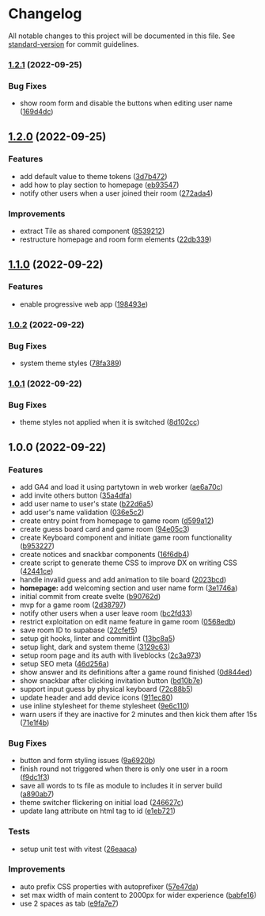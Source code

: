# Changelog

All notable changes to this project will be documented in this file. See [standard-version](https://github.com/conventional-changelog/standard-version) for commit guidelines.

### [1.2.1](https://github.com/RofiSyahrul/katlaisasi/compare/v1.2.0...v1.2.1) (2022-09-25)


### Bug Fixes

* show room form and disable the buttons when editing user name ([169d4dc](https://github.com/RofiSyahrul/katlaisasi/commit/169d4dc0ce7330b89b7d045a4e5b42b91c21b255))

## [1.2.0](https://github.com/RofiSyahrul/katlaisasi/compare/v1.1.0...v1.2.0) (2022-09-25)


### Features

* add default value to theme tokens ([3d7b472](https://github.com/RofiSyahrul/katlaisasi/commit/3d7b47260b21d7e7d85146c6026e174cca5e7bb1))
* add how to play section to homepage ([eb93547](https://github.com/RofiSyahrul/katlaisasi/commit/eb93547160bca7e1f1d47d6774b4f671ccf5f755))
* notify other users when a user joined their room ([272ada4](https://github.com/RofiSyahrul/katlaisasi/commit/272ada44934353bc167378fcf97232d71db771fc))


### Improvements

* extract Tile as shared component ([8539212](https://github.com/RofiSyahrul/katlaisasi/commit/8539212f48b33ac98c853b4c01a1815a2aba6b0c))
* restructure homepage and room form elements ([22db339](https://github.com/RofiSyahrul/katlaisasi/commit/22db3395331e6f4cbec3575bd085504ac9b13559))

## [1.1.0](https://github.com/RofiSyahrul/katlaisasi/compare/v1.0.2...v1.1.0) (2022-09-22)


### Features

* enable progressive web app ([198493e](https://github.com/RofiSyahrul/katlaisasi/commit/198493e6d69b3635c8973c7c4fe8bd65539ea27b))

### [1.0.2](https://github.com/RofiSyahrul/katlaisasi/compare/v1.0.1...v1.0.2) (2022-09-22)


### Bug Fixes

* system theme styles ([78fa389](https://github.com/RofiSyahrul/katlaisasi/commit/78fa389210f3ce5f21b9557993c127f88084c0ae))

### [1.0.1](https://github.com/RofiSyahrul/katlaisasi/compare/v1.0.0...v1.0.1) (2022-09-22)


### Bug Fixes

* theme styles not applied when it is switched ([8d102cc](https://github.com/RofiSyahrul/katlaisasi/commit/8d102cca76e064ac727b6549c8d2e3f9c5c91a29))

## 1.0.0 (2022-09-22)


### Features

* add GA4 and load it using partytown in web worker ([ae6a70c](https://github.com/RofiSyahrul/katlaisasi/commit/ae6a70c5e7b14f83dd80d9cf2a44fa4aacc8c1f4))
* add invite others button ([35a4dfa](https://github.com/RofiSyahrul/katlaisasi/commit/35a4dfa29ac8052305d81b5853ee887d4b33a7fe))
* add user name to user's state ([b22d6a5](https://github.com/RofiSyahrul/katlaisasi/commit/b22d6a52c356dc8f6d1af26591406392f1b090be))
* add user's name validation ([036e5c2](https://github.com/RofiSyahrul/katlaisasi/commit/036e5c20a30cd0520ef53a1f12217ff522d92dfa))
* create entry point from homepage to game room ([d599a12](https://github.com/RofiSyahrul/katlaisasi/commit/d599a12e51bd50c45ea1d883b5d82d2082364315))
* create guess board card and game room ([94e05c3](https://github.com/RofiSyahrul/katlaisasi/commit/94e05c31ded251c66b3f1314e3b9d0c1a2b23d7b))
* create Keyboard component and initiate game room functionality ([b953227](https://github.com/RofiSyahrul/katlaisasi/commit/b953227edeffd65232502472043418af70283246))
* create notices and snackbar components ([16f6db4](https://github.com/RofiSyahrul/katlaisasi/commit/16f6db4d5d1a3f15f44307656dc56f4dd075e9c4))
* create script to generate theme CSS to improve DX on writing CSS ([42441ce](https://github.com/RofiSyahrul/katlaisasi/commit/42441cef4ee2108f8aa1edd2e5aa73d15211e642))
* handle invalid guess and add animation to tile board ([2023bcd](https://github.com/RofiSyahrul/katlaisasi/commit/2023bcdbe9f2a6e06eb00baa53a8d73cf64db427))
* **homepage:** add welcoming section and user name form ([3e1746a](https://github.com/RofiSyahrul/katlaisasi/commit/3e1746a122e38a56a9fee9af0cbd99d14a1fb72d))
* initial commit from create svelte ([b90762d](https://github.com/RofiSyahrul/katlaisasi/commit/b90762df6249fae77123b8a441ea6ef24bfd968d))
* mvp for a game room ([2d38797](https://github.com/RofiSyahrul/katlaisasi/commit/2d38797d6c7bc6be069e95cdbcc410079ec56040))
* notify other users when a user leave room ([bc2fd33](https://github.com/RofiSyahrul/katlaisasi/commit/bc2fd33bb5b304675595b6fe6c1f099955b3506a))
* restrict exploitation on edit name feature in game room ([0568edb](https://github.com/RofiSyahrul/katlaisasi/commit/0568edbf476e16deccfa0f9ed005974c43ff24bc))
* save room ID to supabase ([22cfef5](https://github.com/RofiSyahrul/katlaisasi/commit/22cfef5f6bf0bda0ed26d3a74383a5c6103eb940))
* setup git hooks, linter and commitlint ([13bc8a5](https://github.com/RofiSyahrul/katlaisasi/commit/13bc8a55261fc11fdae33578f31fe26e9b73c451))
* setup light, dark and system theme ([3129c63](https://github.com/RofiSyahrul/katlaisasi/commit/3129c63c81b8c145d94c55d36f4f68e8e31c5409))
* setup room page and its auth with liveblocks ([2c3a973](https://github.com/RofiSyahrul/katlaisasi/commit/2c3a9734afcb03bbed22a3e9a432f181465e60bd))
* setup SEO meta ([46d256a](https://github.com/RofiSyahrul/katlaisasi/commit/46d256a4b2c7a29c51cb1214d49c0f8b7a170493))
* show answer and its definitions after a game round finished ([0d844ed](https://github.com/RofiSyahrul/katlaisasi/commit/0d844ed014f667e10c890b2be70013369b7a6a89))
* show snackbar after clicking invitation button ([bd10b7e](https://github.com/RofiSyahrul/katlaisasi/commit/bd10b7e82fb64f76ebec6dd294a5175f25af5321))
* support input guess by physical keyboard ([72c88b5](https://github.com/RofiSyahrul/katlaisasi/commit/72c88b57f15f3755d6d2b3ed3acb817f626e984e))
* update header and add device icons ([911ec80](https://github.com/RofiSyahrul/katlaisasi/commit/911ec8069fb5b15c82e60107410ce97f42c25fad))
* use inline stylesheet for theme stylesheet ([9e6c110](https://github.com/RofiSyahrul/katlaisasi/commit/9e6c110d320c21c0b5317e30fe20afb898b0f7e4))
* warn users if they are inactive for 2 minutes and then kick them after 15s ([71e1f4b](https://github.com/RofiSyahrul/katlaisasi/commit/71e1f4bb773a3ea1d6cb9129658c4f343ee16b19))


### Bug Fixes

* button and form styling issues ([9a6920b](https://github.com/RofiSyahrul/katlaisasi/commit/9a6920bef74ec50db10ecf4e798f1588be1f6640))
* finish round not triggered when there is only one user in a room ([f9dc1f3](https://github.com/RofiSyahrul/katlaisasi/commit/f9dc1f33df904bafdc35b81a9c6a91ae7e2fb34e))
* save all words to ts file as module to includes it in server build ([a890ab7](https://github.com/RofiSyahrul/katlaisasi/commit/a890ab71c54caa3ed4d260654175a18a9a971496))
* theme switcher flickering on initial load ([246627c](https://github.com/RofiSyahrul/katlaisasi/commit/246627c0f97bffc85316acbb69fb6e324726c862))
* update lang attribute on html tag to id ([e1eb721](https://github.com/RofiSyahrul/katlaisasi/commit/e1eb72104ca221a08667ae80a7e809cd9675ad30))


### Tests

* setup unit test with vitest ([26eaaca](https://github.com/RofiSyahrul/katlaisasi/commit/26eaaca1b6463c0dc160fcaecdcbba669dcbacf5))


### Improvements

* auto prefix CSS properties with autoprefixer ([57e47da](https://github.com/RofiSyahrul/katlaisasi/commit/57e47da598aa8c7dc8182b536f6cff4b9f6d0188))
* set max width of main content to 2000px for wider experience ([babfe16](https://github.com/RofiSyahrul/katlaisasi/commit/babfe16ded32e9db6b283f959426c3d7ac365574))
* use 2 spaces as tab ([e9fa7e7](https://github.com/RofiSyahrul/katlaisasi/commit/e9fa7e7bf4b531a01672f125dd8f27357003947f))
